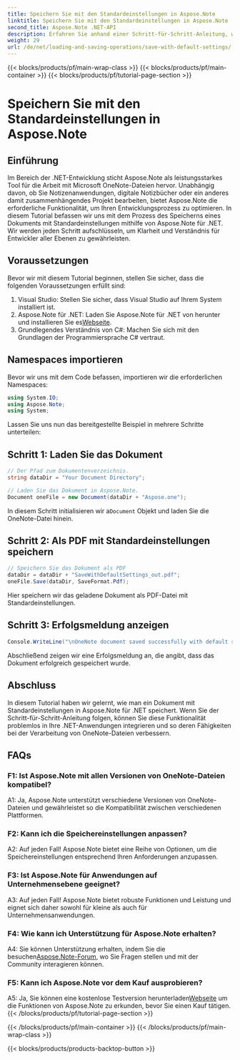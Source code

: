 ```yaml
---
title: Speichern Sie mit den Standardeinstellungen in Aspose.Note
linktitle: Speichern Sie mit den Standardeinstellungen in Aspose.Note
second_title: Aspose.Note .NET-API
description: Erfahren Sie anhand einer Schritt-für-Schritt-Anleitung, wie Sie ein Dokument mit Standardeinstellungen in Aspose.Note für .NET speichern.
weight: 29
url: /de/net/loading-and-saving-operations/save-with-default-settings/
---
```


{{< blocks/products/pf/main-wrap-class >}}
{{< blocks/products/pf/main-container >}}
{{< blocks/products/pf/tutorial-page-section >}}

# Speichern Sie mit den Standardeinstellungen in Aspose.Note

## Einführung

Im Bereich der .NET-Entwicklung sticht Aspose.Note als leistungsstarkes Tool für die Arbeit mit Microsoft OneNote-Dateien hervor. Unabhängig davon, ob Sie Notizenanwendungen, digitale Notizbücher oder ein anderes damit zusammenhängendes Projekt bearbeiten, bietet Aspose.Note die erforderliche Funktionalität, um Ihren Entwicklungsprozess zu optimieren. In diesem Tutorial befassen wir uns mit dem Prozess des Speicherns eines Dokuments mit Standardeinstellungen mithilfe von Aspose.Note für .NET. Wir werden jeden Schritt aufschlüsseln, um Klarheit und Verständnis für Entwickler aller Ebenen zu gewährleisten.

## Voraussetzungen

Bevor wir mit diesem Tutorial beginnen, stellen Sie sicher, dass die folgenden Voraussetzungen erfüllt sind:

1. Visual Studio: Stellen Sie sicher, dass Visual Studio auf Ihrem System installiert ist.
2.  Aspose.Note für .NET: Laden Sie Aspose.Note für .NET von herunter und installieren Sie es[Webseite](https://releases.aspose.com/note/net/).
3. Grundlegendes Verständnis von C#: Machen Sie sich mit den Grundlagen der Programmiersprache C# vertraut.

## Namespaces importieren

Bevor wir uns mit dem Code befassen, importieren wir die erforderlichen Namespaces:

```csharp
using System.IO;
using Aspose.Note;
using System;
```

Lassen Sie uns nun das bereitgestellte Beispiel in mehrere Schritte unterteilen:

## Schritt 1: Laden Sie das Dokument

```csharp
// Der Pfad zum Dokumentenverzeichnis.
string dataDir = "Your Document Directory";

// Laden Sie das Dokument in Aspose.Note.
Document oneFile = new Document(dataDir + "Aspose.one");
```

 In diesem Schritt initialisieren wir a`Document` Objekt und laden Sie die OneNote-Datei hinein.

## Schritt 2: Als PDF mit Standardeinstellungen speichern

```csharp
// Speichern Sie das Dokument als PDF
dataDir = dataDir + "SaveWithDefaultSettings_out.pdf";
oneFile.Save(dataDir, SaveFormat.Pdf);
```

Hier speichern wir das geladene Dokument als PDF-Datei mit Standardeinstellungen.

## Schritt 3: Erfolgsmeldung anzeigen

```csharp
Console.WriteLine("\nOneNote document saved successfully with default settings.\nFile saved at " + dataDir); 
```

Abschließend zeigen wir eine Erfolgsmeldung an, die angibt, dass das Dokument erfolgreich gespeichert wurde.

## Abschluss

In diesem Tutorial haben wir gelernt, wie man ein Dokument mit Standardeinstellungen in Aspose.Note für .NET speichert. Wenn Sie der Schritt-für-Schritt-Anleitung folgen, können Sie diese Funktionalität problemlos in Ihre .NET-Anwendungen integrieren und so deren Fähigkeiten bei der Verarbeitung von OneNote-Dateien verbessern.

## FAQs

### F1: Ist Aspose.Note mit allen Versionen von OneNote-Dateien kompatibel?

A1: Ja, Aspose.Note unterstützt verschiedene Versionen von OneNote-Dateien und gewährleistet so die Kompatibilität zwischen verschiedenen Plattformen.

### F2: Kann ich die Speichereinstellungen anpassen?

A2: Auf jeden Fall! Aspose.Note bietet eine Reihe von Optionen, um die Speichereinstellungen entsprechend Ihren Anforderungen anzupassen.

### F3: Ist Aspose.Note für Anwendungen auf Unternehmensebene geeignet?

A3: Auf jeden Fall! Aspose.Note bietet robuste Funktionen und Leistung und eignet sich daher sowohl für kleine als auch für Unternehmensanwendungen.

### F4: Wie kann ich Unterstützung für Aspose.Note erhalten?

 A4: Sie können Unterstützung erhalten, indem Sie die besuchen[Aspose.Note-Forum](https://forum.aspose.com/c/note/28), wo Sie Fragen stellen und mit der Community interagieren können.

### F5: Kann ich Aspose.Note vor dem Kauf ausprobieren?

 A5: Ja, Sie können eine kostenlose Testversion herunterladen[Webseite](https://releases.aspose.com/) um die Funktionen von Aspose.Note zu erkunden, bevor Sie einen Kauf tätigen.
{{< /blocks/products/pf/tutorial-page-section >}}

{{< /blocks/products/pf/main-container >}}
{{< /blocks/products/pf/main-wrap-class >}}

{{< blocks/products/products-backtop-button >}}
